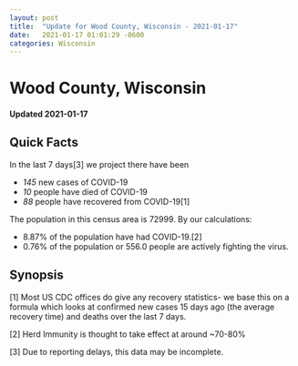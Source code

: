 ```yaml
---
layout: post
title:  "Update for Wood County, Wisconsin - 2021-01-17"
date:   2021-01-17 01:01:29 -0600
categories: Wisconsin
---
```


# Wood County, Wisconsin
#### Updated 2021-01-17

## Quick Facts

In the last 7 days[3] we project there have been
- *145* new cases of COVID-19
- *10* people have died of COVID-19
- *88* people have recovered from COVID-19[1]

The population in this census area is 72999. By our calculations:
- 8.87% of the population have had COVID-19.[2]
- 0.76% of the population or 556.0 people are actively fighting the virus.

## Synopsis




[1] Most US CDC offices do give any recovery statistics- we base this on a formula which looks at confirmed new cases
15 days ago (the average recovery time) and deaths over the last 7 days.

[2] Herd Immunity is thought to take effect at around ~70-80%

[3] Due to reporting delays, this data may be incomplete.
 
    